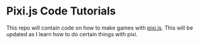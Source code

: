 # Pixi.js Code Tutorials

This repo will contain code on how to make games with <a href="https://pixijs.com/" target="_blank">pixi.js</a>. This will be updated as I learn how to do certain things with pixi.
